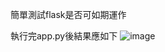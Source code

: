 簡單測試flask是否可如期運作

執行完app.py後結果應如下
![image](https://user-images.githubusercontent.com/82390844/174357664-fa6f4d4e-6798-4d5c-9fd2-e4e1475d94d3.png)

